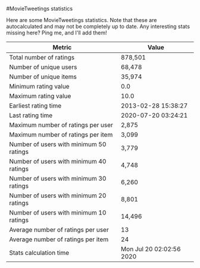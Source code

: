 #MovieTweetings statistics

Here are some MovieTweetings statistics. Note that these are autocalculated and may not be completely up to date. Any interesting stats missing here? Ping me, and I'll add them!

Metric | Value
--- | ---
Total number of ratings                 | 878,501
Number of unique users                  | 68,478
Number of unique items                  | 35,974
Minimum rating value                    | 0.0
Maximum rating value                    | 10.0
Earliest rating time                    | 2013-02-28 15:38:27
Last rating time                        | 2020-07-20 03:24:21
Maximum number of ratings per user      | 2,875
Maximum number of ratings per item      | 3,099
Number of users with minimum 50 ratings | 3,779
Number of users with minimum 40 ratings | 4,748
Number of users with minimum 30 ratings | 6,260
Number of users with minimum 20 ratings | 8,801
Number of users with minimum 10 ratings | 14,496
Average number of ratings per user      | 13
Average number of ratings per item      | 24
Stats calculation time                  | Mon Jul 20 02:02:56 2020

